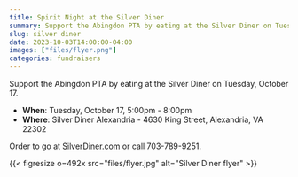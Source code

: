 ```yaml
--- 
title: Spirit Night at the Silver Diner
summary: Support the Abingdon PTA by eating at the Silver Diner on Tuesday, October 17.
slug: silver diner
date: 2023-10-03T14:00:00-04:00
images: ["files/flyer.png"]
categories: fundraisers
---
```


Support the Abingdon PTA by eating at the Silver Diner on Tuesday, October 17.

- **When**: Tuesday, October 17, 5:00pm - 8:00pm
- **Where**: Silver Diner Alexandria - 4630 King Street, Alexandria, VA 22302

Order to go at [SilverDiner.com](https://www.silverdiner.com) or call 703-789-9251.

{{< figresize o=492x src="files/flyer.jpg" alt="Silver Diner flyer" >}}
